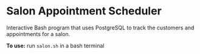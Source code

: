 # Salon Appointment Scheduler

Interactive Bash program that uses PostgreSQL to track the customers and appointments for a salon.

**To use:** run `salon.sh` in a bash terminal
